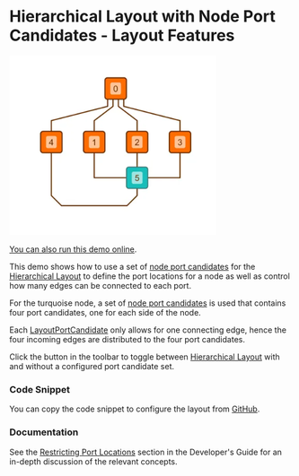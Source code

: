 <!--
 //////////////////////////////////////////////////////////////////////////////
 // @license
 // This file is part of yFiles for HTML.
 // Use is subject to license terms.
 //
 // Copyright (c) by yWorks GmbH, Vor dem Kreuzberg 28,
 // 72070 Tuebingen, Germany. All rights reserved.
 //
 //////////////////////////////////////////////////////////////////////////////
-->
# Hierarchical Layout with Node Port Candidates - Layout Features

<img src="../../../doc/demo-thumbnails/layout-hierarchical-node-port-candidates.webp" alt="demo-thumbnail" height="320"/>

[You can also run this demo online](https://www.yworks.com/demos/layout-features/hierarchical-node-port-candidates/).

This demo shows how to use a set of [node port candidates](https://docs.yworks.com/yfileshtml/#/api/NodePortCandidates) for the [Hierarchical Layout](https://docs.yworks.com/yfileshtml/#/api/HierarchicalLayout) to define the port locations for a node as well as control how many edges can be connected to each port.

For the turquoise node, a set of [node port candidates](https://docs.yworks.com/yfileshtml/#/api/NodePortCandidates) is used that contains four port candidates, one for each side of the node.

Each [LayoutPortCandidate](https://docs.yworks.com/yfileshtml/#/api/LayoutPortCandidate) only allows for one connecting edge, hence the four incoming edges are distributed to the four port candidates.

Click the button in the toolbar to toggle between [Hierarchical Layout](https://docs.yworks.com/yfileshtml/#/api/HierarchicalLayout) with and without a configured port candidate set.

### Code Snippet

You can copy the code snippet to configure the layout from [GitHub](https://github.com/yWorks/yfiles-for-html-demos/blob/master/demos/layout-features/hierarchical-node-port-candidates/HierarchicalNodePortCandidates.ts).

### Documentation

See the [Restricting Port Locations](https://docs.yworks.com/yfileshtml/#/dguide/layout-port_locations) section in the Developer's Guide for an in-depth discussion of the relevant concepts.
